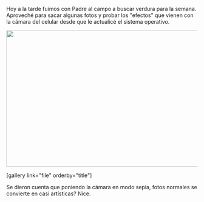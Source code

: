 <html><body><p>Hoy a la tarde fuimos con Padre al campo a buscar verdura para la semana. Aproveché para sacar algunas fotos y probar los "efectos" que vienen con la cámara del celular desde que le actualicé el sistema operativo.



<a href="/wp-content/uploads/2010/08/2010-08-29_17-05-01_912.jpg"><img class="aligncenter size-large wp-image-2794" title="2010-08-29_17-05-01_912" src="/wp-content/uploads/2010/08/2010-08-29_17-05-01_912-1024x575.jpg" alt="" width="640" height="359"></a>



[gallery link="file" orderby="title"]



Se dieron cuenta que poniendo la cámara en modo sepia, fotos normales se convierte en casi artísticas? Nice.</p></body></html>